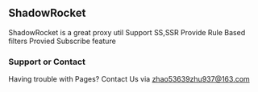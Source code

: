 ## ShadowRocket




ShadowRocket is a great proxy util
Support SS,SSR
Provide Rule Based filters
Provied Subscribe feature


### Support or Contact

Having trouble with Pages? Contact Us via zhao53639zhu937@163.com



